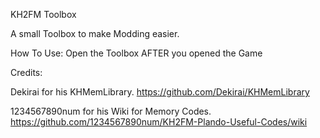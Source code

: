 KH2FM Toolbox

A small Toolbox to make Modding easier.

How To Use:
Open the Toolbox AFTER you opened the Game

Credits: 

Dekirai for his KHMemLibrary. https://github.com/Dekirai/KHMemLibrary

1234567890num for his Wiki for Memory Codes. https://github.com/1234567890num/KH2FM-Plando-Useful-Codes/wiki
